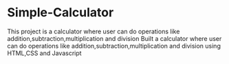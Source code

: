 # Simple-Calculator
This project is a calculator where user can do operations like addition,subtraction,multiplication and division
Built a calculator where user can do operations like addition,subtraction,multiplication and division using HTML,CSS and Javascript

